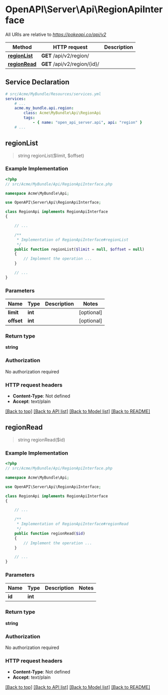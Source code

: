 # OpenAPI\Server\Api\RegionApiInterface

All URIs are relative to *https://pokeapi.co/api/v2*

Method | HTTP request | Description
------------- | ------------- | -------------
[**regionList**](RegionApiInterface.md#regionList) | **GET** /api/v2/region/ | 
[**regionRead**](RegionApiInterface.md#regionRead) | **GET** /api/v2/region/{id}/ | 


## Service Declaration
```yaml
# src/Acme/MyBundle/Resources/services.yml
services:
    # ...
    acme.my_bundle.api.region:
        class: Acme\MyBundle\Api\RegionApi
        tags:
            - { name: "open_api_server.api", api: "region" }
    # ...
```

## **regionList**
> string regionList($limit, $offset)



### Example Implementation
```php
<?php
// src/Acme/MyBundle/Api/RegionApiInterface.php

namespace Acme\MyBundle\Api;

use OpenAPI\Server\Api\RegionApiInterface;

class RegionApi implements RegionApiInterface
{

    // ...

    /**
     * Implementation of RegionApiInterface#regionList
     */
    public function regionList($limit = null, $offset = null)
    {
        // Implement the operation ...
    }

    // ...
}
```

### Parameters

Name | Type | Description  | Notes
------------- | ------------- | ------------- | -------------
 **limit** | **int**|  | [optional]
 **offset** | **int**|  | [optional]

### Return type

**string**

### Authorization

No authorization required

### HTTP request headers

 - **Content-Type**: Not defined
 - **Accept**: text/plain

[[Back to top]](#) [[Back to API list]](../../README.md#documentation-for-api-endpoints) [[Back to Model list]](../../README.md#documentation-for-models) [[Back to README]](../../README.md)

## **regionRead**
> string regionRead($id)



### Example Implementation
```php
<?php
// src/Acme/MyBundle/Api/RegionApiInterface.php

namespace Acme\MyBundle\Api;

use OpenAPI\Server\Api\RegionApiInterface;

class RegionApi implements RegionApiInterface
{

    // ...

    /**
     * Implementation of RegionApiInterface#regionRead
     */
    public function regionRead($id)
    {
        // Implement the operation ...
    }

    // ...
}
```

### Parameters

Name | Type | Description  | Notes
------------- | ------------- | ------------- | -------------
 **id** | **int**|  |

### Return type

**string**

### Authorization

No authorization required

### HTTP request headers

 - **Content-Type**: Not defined
 - **Accept**: text/plain

[[Back to top]](#) [[Back to API list]](../../README.md#documentation-for-api-endpoints) [[Back to Model list]](../../README.md#documentation-for-models) [[Back to README]](../../README.md)

